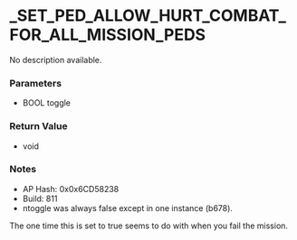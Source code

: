 # _SET_PED_ALLOW_HURT_COMBAT_FOR_ALL_MISSION_PEDS

No description available.

### Parameters
* BOOL toggle

### Return Value
* void

### Notes
* AP Hash: 0x0x6CD58238
* Build: 811
* ntoggle was always false except in one instance (b678).

The one time this is set to true seems to do with when you fail the mission.

